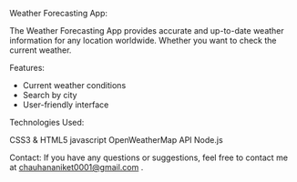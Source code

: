 Weather Forecasting App:

The Weather Forecasting App provides accurate and up-to-date weather information for any location worldwide. Whether you want to check the current weather.

Features:

* Current weather conditions
* Search by city
* User-friendly interface

Technologies Used:

CSS3 & HTML5
javascript
OpenWeatherMap API
Node.js

Contact:
If you have any questions or suggestions, feel free to contact me at chauhananiket0001@gmail.com .
